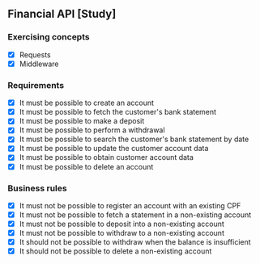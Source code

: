 ## Financial API [Study]

### Exercising concepts
- [X] Requests
- [X] Middleware

### Requirements

- [X] It must be possible to create an account
- [X] It must be possible to fetch the customer's bank statement
- [X] It must be possible to make a deposit
- [X] It must be possible to perform a withdrawal
- [X] It must be possible to search the customer's bank statement by date
- [X] It must be possible to update the customer account data
- [X] It must be possible to obtain customer account data
- [X] It must be possible to delete an account

### Business rules

- [X] It must not be possible to register an account with an existing CPF
- [X] It must not be possible to fetch a statement in a non-existing account
- [X] It must not be possible to deposit into a non-existing account
- [X] It must not be possible to withdraw to a non-existing account
- [X] It should not be possible to withdraw when the balance is insufficient
- [X] It should not be possible to delete a non-existing account
